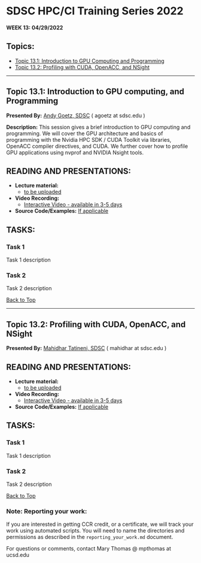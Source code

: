 # SDSC HPC/CI Training Series 2022

**WEEK 13: 04/29/2022**

## Topics:<a name="top">
* [Topic 13.1: Introduction to GPU Computing and Programming](#topic1)
* [Topic 13.2: Profiling with CUDA, OpenACC, and NSight](#topic2)


________
## Topic 13.1: Introduction to GPU computing, and Programming<a name="topic1"></a>

**Presented By:** [Andy Goetz, SDSC](https://www.sdsc.edu/research/researcher_spotlight/goetz_andreas.html) ( agoetz  at  sdsc.edu )

**Description:** This session gives a brief introduction to GPU computing and programming. We will cover the GPU architecture and basics of programming with the Nvidia HPC SDK / CUDA Toolkit via libraries, OpenACC compiler directives, and CUDA. We further cover how to profile GPU applications using nvprof and NVIDIA Nsight tools.
  
## READING AND PRESENTATIONS:
* **Lecture material:** 
   * [to be uploaded]()
* **Video Recording:** 
   * [Interactive Video  - available in 3-5 days ]()
* **Source Code/Examples:** [If applicable]()

## TASKS:

### Task 1
Task 1 description 


### Task 2
Task 2 description 


[Back to Top](#top) 

  ________
## Topic 13.2:  Profiling with CUDA, OpenACC, and NSight  <a name="topic2"></a>

**Presented By:** [Mahidhar Tatineni, SDSC](https://www.sdsc.edu/research/researcher_spotlight/tatineni_mahidhar.html) ( mahidhar  at  sdsc.edu )
  
## READING AND PRESENTATIONS:
* **Lecture material:** 
   * [to be uploaded]()
* **Video Recording:** 
   * [Interactive Video  - available in 3-5 days ]()
* **Source Code/Examples:** [If applicable]()

## TASKS:

### Task 1
Task 1 description 


### Task 2
Task 2 description 

  



[Back to Top](#top)
  
### Note: Reporting your work:
If you are interested in getting CCR credit, or a certificate, we will track your work using automated scripts.
You will need to name the directories and permissions as described in the ``reporting_your_work.md`` document.



For questions or comments, contact Mary Thomas @ mpthomas  at  ucsd.edu
